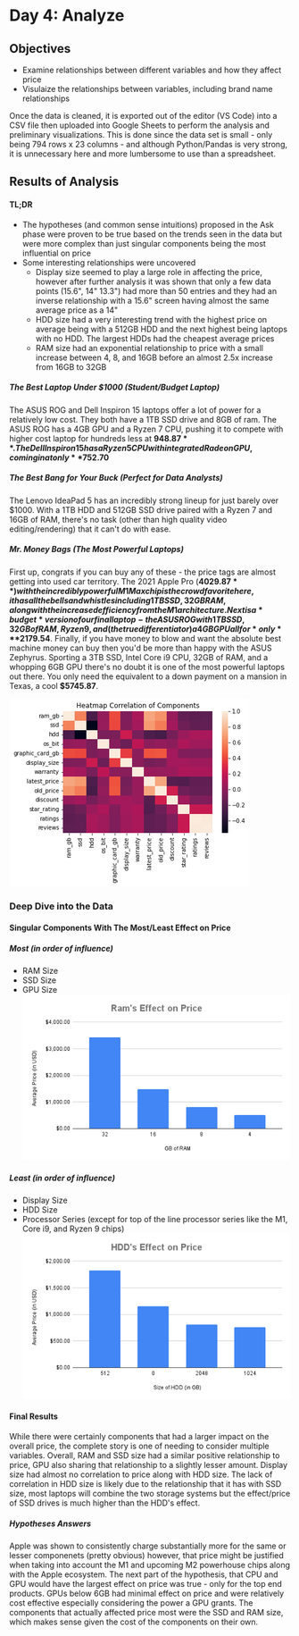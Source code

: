 # Day 4: Analyze
## Objectives
* Examine relationships between different variables and how they affect price
* Visulaize the relationships between variables, including brand name relationships

Once the data is cleaned, it is exported out of the editor (VS Code) into a CSV file then uploaded into Google Sheets to perform the analysis and preliminary visualizations. This is done since the data set is small - only being 794 rows x 23 columns - and although Python/Pandas is very strong, it is unnecessary here and more lumbersome to use than a spreadsheet. 


## Results of Analysis
#### TL;DR 
* The hypotheses (and common sense intuitions) proposed in the Ask phase were proven to be true based on the trends seen in the data but were more complex than just singular components being the most influential on price
* Some interesting relationships were uncovered
  - Display size seemed to play a large role in affecting the price, however after further analysis it was shown that only a few data points (15.6", 14" 13.3") had more than 50 entries and they had an inverse relationship with a 15.6" screen having almost the same average price as a 14"
  - HDD size had a very interesting trend with the highest price on average being with a 512GB HDD and the next highest being laptops with no HDD. The largest HDDs had the cheapest average prices
  - RAM size had an exponential relationship to price with a small increase between 4, 8, and 16GB before an almost 2.5x increase from 16GB to 32GB

##### The Best Laptop Under $1000 (Student/Budget Laptop)
The ASUS ROG and Dell Inspiron 15 laptops offer a lot of power for a relatively low cost. They both have a 1TB SSD drive and 8GB of ram. The ASUS ROG has a 4GB GPU and a Ryzen 7 CPU, pushing it to compete with higher cost laptop for hundreds less at **$948.87**. The Dell Inspiron 15 has a Ryzen 5 CPU with integrated Radeon GPU, coming in at only **$752.70**

##### The Best Bang for Your Buck (Perfect for Data Analysts)
The Lenovo IdeaPad 5 has an incredibly strong lineup for just barely over $1000. With a 1TB HDD and 512GB SSD drive paired with a Ryzen 7 and 16GB of RAM, there's no task (other than high quality video editing/rendering) that it can't do with ease. 

##### Mr. Money Bags (The Most Powerful Laptops)
First up, congrats if you can buy any of these - the price tags are almost getting into used car territory. The 2021 Apple Pro (**$4029.87**) with the incredibly powerful M1 Max chip is the crowd favorite here, it has all the bells and whistles including 1TB SSD, 32GB RAM, along with the increased efficiency from the M1 architecture. Next is a *budget* version of our final laptop - the ASUS ROG with 1TB SSD, 32GB of RAM, Ryzen 9, and (the true differentiator) a 4GB GPU all for *only* **$2179.54**. Finally, if you have money to blow and want the absolute best machine money can buy then you'd be more than happy with the ASUS Zephyrus. Sporting a 3TB SSD, Intel Core i9 CPU, 32GB of RAM, and a whopping 6GB GPU there's no doubt it is one of the most powerful laptops out there. You only need the equivalent to a down payment on a mansion in Texas, a cool **$5745.87**. 


![Correlation Heatmap](https://github.com/jbean1597/PersonalPortfolio/blob/main/DataAnalytics/YearInCode/Week1/img/Corr_heatmap.png)

### Deep Dive into the Data
#### Singular Components With The Most/Least Effect on Price
##### Most (in order of influence)
* RAM Size
* SSD Size
* GPU Size
![RAM Size vs. Price](https://github.com/jbean1597/PersonalPortfolio/blob/main/DataAnalytics/YearInCode/Week1/img/Ram's%20Effect%20on%20Price.png)

##### Least (in order of influence)
* Display Size
* HDD Size
* Processor Series (except for top of the line processor series like the M1, Core i9, and Ryzen 9 chips)
![HDD Size vs. Price](https://github.com/jbean1597/PersonalPortfolio/blob/main/DataAnalytics/YearInCode/Week1/img/HDD's%20Effect%20on%20Price.png)

#### Final Results
While there were certainly components that had a larger impact on the overall price, the complete story is one of needing to consider multiple variables.  Overall, RAM and SSD size had a similar positive relationship to price, GPU also sharing that relationship to a slightly lesser amount. Display size had almost no correlation to price along with HDD size. The lack of correlation in HDD size is likely due to the relationship that it has with SSD size, most laptops will combine the two storage systems but the effect/price of SSD drives is much higher than the HDD's effect.

##### Hypotheses Answers 
Apple was shown to consistently charge substantially more for the same or lesser componenets (pretty obvious) however, that price might be justified when taking into account the M1 and upcoming M2 powerhouse chips along with the Apple ecosystem. The next part of the hypothesis, that CPU and GPU would have the largest effect on price was true - only for the top end products. GPUs below 6GB had minimal effect on price and were relatively cost effective especially considering the power a GPU grants. The components that actually affected price most were the SSD and RAM size, which makes sense given the cost of the components on their own.


